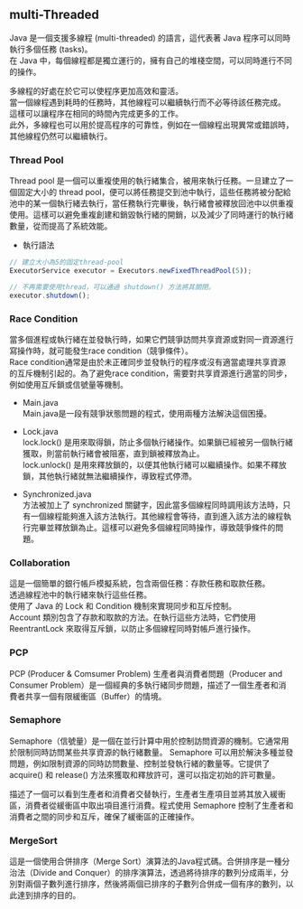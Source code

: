 ## multi-Threaded

Java 是一個支援多線程 (multi-threaded) 的語言，這代表著 Java 程序可以同時執行多個任務 (tasks)。   
在 Java 中，每個線程都是獨立運行的，擁有自己的堆棧空間，可以同時進行不同的操作。     

多線程的好處在於它可以使程序更加高效和靈活。   
當一個線程遇到耗時的任務時，其他線程可以繼續執行而不必等待該任務完成。   
這樣可以讓程序在相同的時間內完成更多的工作。   
此外，多線程也可以用於提高程序的可靠性，例如在一個線程出現異常或錯誤時，其他線程仍然可以繼續執行。   

### Thread Pool
Thread pool 是一個可以重複使用的執行緒集合，被用來執行任務。一旦建立了一個固定大小的 thread pool，便可以將任務提交到池中執行，這些任務將被分配給池中的某一個執行緒去執行，當任務執行完畢後，執行緒會被釋放回池中以供重複使用。這樣可以避免重複創建和銷毀執行緒的開銷，以及減少了同時運行的執行緒數量，從而提高了系統效能。   

* 執行語法
```js
// 建立大小為5的固定thread-pool
ExecutorService executor = Executors.newFixedThreadPool(5));

// 不再需要使用thread，可以通過 shutdown() 方法將其關閉。
executor.shutdown();
```

### Race Condition
當多個進程或執行緒在並發執行時，如果它們競爭訪問共享資源或對同一資源進行寫操作時，就可能發生race condition（競爭條件）。   
Race condition通常是由於未正確同步並發執行的程序或沒有適當處理共享資源的互斥機制引起的。為了避免race condition，需要對共享資源進行適當的同步，例如使用互斥鎖或信號量等機制。   

* Main.java    
    Main.java是一段有競爭狀態問題的程式，使用兩種方法解決這個困擾。

* Lock.java    
    lock.lock() 是用來取得鎖，防止多個執行緒操作。如果鎖已經被另一個執行緒獲取，則當前執行緒會被阻塞，直到鎖被釋放為止。   
    lock.unlock() 是用來釋放鎖的，以便其他執行緒可以繼續操作。如果不釋放鎖，其他執行緒就無法繼續操作，導致程式停滯。   

* Synchronized.java      
    方法被加上了 synchronized 關鍵字，因此當多個線程同時調用該方法時，只有一個線程能夠進入該方法執行。其他線程會等待，直到進入該方法的線程執行完畢並釋放鎖為止。這樣可以避免多個線程同時操作，導致競爭條件的問題。    

### Collaboration   
這是一個簡單的銀行帳戶模擬系統，包含兩個任務：存款任務和取款任務。   
透過線程池中的執行緒來執行這些任務。   
使用了 Java 的 Lock 和 Condition 機制來實現同步和互斥控制。   
Account 類別包含了存款和取款的方法。在執行這些方法時，它們使用 ReentrantLock 來取得互斥鎖，以防止多個線程同時對帳戶進行操作。   


### PCP
PCP (Producer & Comsumer Problem)
生產者與消費者問題（Producer and Consumer Problem）是一個經典的多執行緒同步問題，描述了一個生產者和消費者共享一個有限緩衝區（Buffer）的情境。


### Semaphore
Semaphore（信號量）是一個在並行計算中用於控制訪問資源的機制。它通常用於限制同時訪問某些共享資源的執行緒數量。
Semaphore 可以用於解決多種並發問題，例如限制資源的同時訪問數量、控制並發執行緒的數量等。它提供了 acquire() 和 release() 方法來獲取和釋放許可，還可以指定初始的許可數量。

描述了一個可以看到生產者和消費者交替執行，生產者生產項目並將其放入緩衝區，消費者從緩衝區中取出項目進行消費。程式使用 Semaphore 控制了生產者和消費者之間的同步和互斥，確保了緩衝區的正確操作。

### MergeSort
這是一個使用合併排序（Merge Sort）演算法的Java程式碼。合併排序是一種分治法（Divide and Conquer）的排序演算法，透過將待排序的數列分成兩半，分別對兩個子數列進行排序，然後將兩個已排序的子數列合併成一個有序的數列，以此達到排序的目的。
